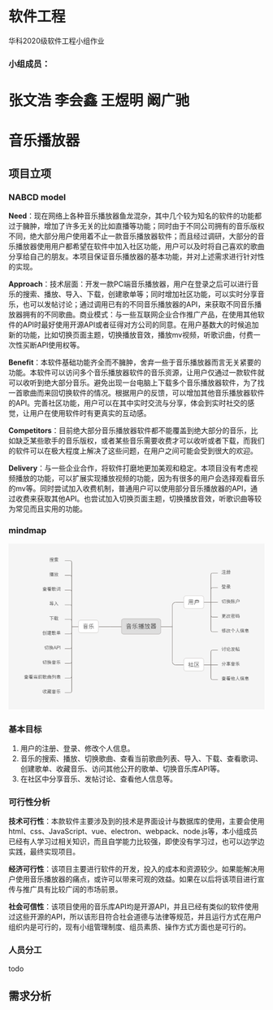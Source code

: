 # 软件工程

华科2020级软件工程小组作业

### 小组成员：

张文浩
李会鑫
王煜明
阚广驰
======


# 音乐播放器


## 项目立项


### NABCD model
**Need**：现在网络上各种音乐播放器鱼龙混杂，其中几个较为知名的软件的功能都过于臃肿，增加了许多无关的比如直播等功能；同时由于不同公司拥有的音乐版权不同，绝大部分用户使用着不止一款音乐播放器软件；而且经过调研，大部分的音乐播放器使用用户都希望在软件中加入社区功能，用户可以及时将自己喜欢的歌曲分享给自己的朋友。本项目保证音乐播放器的基本功能，并对上述需求进行针对性的实现。

**Approach**：技术层面：开发一款PC端音乐播放器，用户在登录之后可以进行音乐的搜索、播放、导入、下载，创建歌单等；同时增加社区功能，可以实时分享音乐，也可以发帖讨论；通过调用已有的不同音乐播放器的API，来获取不同音乐播放器拥有的不同歌曲。商业模式：与一些互联网企业合作推广产品，在使用其他软件的API时最好使用开源API或者征得对方公司的同意。在用户基数大的时候追加新的功能，比如切换页面主题，切换播放音效，播放mv视频，听歌识曲，付费一次性买断API使用权等。

**Benefit**：本软件基础功能齐全而不臃肿，舍弃一些于音乐播放器而言无关紧要的功能。本软件可以访问多个音乐播放器软件的音乐资源，让用户仅通过一款软件就可以收听到绝大部分音乐。避免出现一台电脑上下载多个音乐播放器软件，为了找一首歌曲而来回切换软件的情况。根据用户的反馈，可以增加其他音乐播放器软件的API。完善社区功能，用户可以在其中实时交流与分享，体会到实时社交的感觉，让用户在使用软件时有更真实的互动感。

**Competitors**：目前绝大部分音乐播放器软件都不能覆盖到绝大部分的音乐，比如缺乏某些歌手的音乐版权，或者某些音乐需要收费才可以收听或者下载，而我们的软件可以在极大程度上解决了这些问题，在用户之间可能会受到很大的欢迎。

**Delivery**：与一些企业合作，将软件打磨地更加美观和稳定。本项目没有考虑视频播放的功能，可以扩展实现播放视频的功能，因为有很多的用户会选择观看音乐的mv等。同时尝试加入收费机制，普通用户可以使用部分音乐播放器的API，通过收费来获取其他API。也尝试加入切换页面主题，切换播放音效，听歌识曲等较为常见而且实用的功能。

### mindmap
![img-mindmap](./mindmap.png)

### 基本目标
1. 用户的注册、登录、修改个人信息。
2. 音乐的搜索、播放、切换歌曲、查看当前歌曲列表、导入、下载、查看歌词、创建歌单、收藏音乐、访问其他公开的歌单、切换音乐库API等。
3. 在社区中分享音乐、发帖讨论、查看他人信息等。

### 可行性分析
**技术可行性**：本款软件主要涉及到的技术是界面设计与数据库的使用，主要会使用html、css、JavaScript、vue、electron、webpack、node.js等，本小组成员已经有人学习过相关知识，而且自学能力比较强，即使没有学习过，也可以边学边实践，最终实现项目。

**经济可行性**：该项目主要进行软件的开发，投入的成本和资源较少。如果能解决用户使用音乐播放器的痛点，或许可以带来可观的效益。如果在以后将该项目进行宣传与推广具有比较广阔的市场前景。

**社会可信性**：该项目使用的音乐库API均是开源API，并且已经有类似的软件使用过这些开源的API，所以该形目符合社会道德与法律等规范，并且运行方式在用户组织内是可行的，现有小组管理制度、组员素质、操作方式方面也是可行的。
 
### 人员分工
todo

## 需求分析



